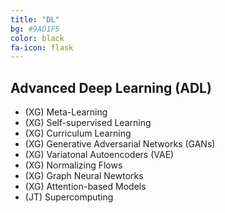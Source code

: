 ```yaml
---
title: "DL"
bg: #9AD1F5
color: black
fa-icon: flask
---
```


## Advanced Deep Learning (ADL)
* (XG) Meta-Learning
* (XG) Self-supervised Learning
* (XG) Curriculum Learning
* (XG) Generative Adversarial Networks (GANs)
* (XG) Variatonal Autoencoders (VAE)
* (XG) Normalizing Flows
* (XG) Graph Neural Newtorks
* (XG) Attention-based Models
* (JT) Supercomputing
